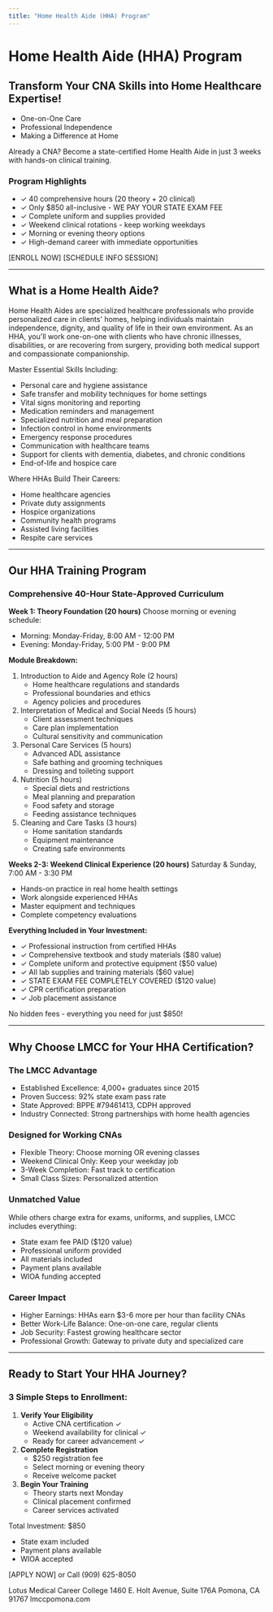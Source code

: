 ```yaml
---
title: "Home Health Aide (HHA) Program"
---
```


# Home Health Aide (HHA) Program

## Transform Your CNA Skills into Home Healthcare Expertise!

- One-on-One Care
- Professional Independence
- Making a Difference at Home

Already a CNA? Become a state-certified Home Health Aide in just 3 weeks with hands-on clinical training.

### Program Highlights

- ✓ 40 comprehensive hours (20 theory + 20 clinical)
- ✓ Only $850 all-inclusive - WE PAY YOUR STATE EXAM FEE
- ✓ Complete uniform and supplies provided
- ✓ Weekend clinical rotations - keep working weekdays
- ✓ Morning or evening theory options
- ✓ High-demand career with immediate opportunities

[ENROLL NOW] [SCHEDULE INFO SESSION]

---

## What is a Home Health Aide?

Home Health Aides are specialized healthcare professionals who provide personalized care in clients' homes, helping individuals maintain independence, dignity, and quality of life in their own environment. As an HHA, you'll work one-on-one with clients who have chronic illnesses, disabilities, or are recovering from surgery, providing both medical support and compassionate companionship.

Master Essential Skills Including:

- Personal care and hygiene assistance
- Safe transfer and mobility techniques for home settings
- Vital signs monitoring and reporting
- Medication reminders and management
- Specialized nutrition and meal preparation
- Infection control in home environments
- Emergency response procedures
- Communication with healthcare teams
- Support for clients with dementia, diabetes, and chronic conditions
- End-of-life and hospice care

Where HHAs Build Their Careers:

- Home healthcare agencies
- Private duty assignments
- Hospice organizations
- Community health programs
- Assisted living facilities
- Respite care services

---

## Our HHA Training Program

### Comprehensive 40-Hour State-Approved Curriculum

**Week 1: Theory Foundation (20 hours)**
Choose morning or evening schedule:

- Morning: Monday-Friday, 8:00 AM - 12:00 PM
- Evening: Monday-Friday, 5:00 PM - 9:00 PM

**Module Breakdown:**

1. Introduction to Aide and Agency Role (2 hours)
   - Home healthcare regulations and standards
   - Professional boundaries and ethics
   - Agency policies and procedures
2. Interpretation of Medical and Social Needs (5 hours)
   - Client assessment techniques
   - Care plan implementation
   - Cultural sensitivity and communication
3. Personal Care Services (5 hours)
   - Advanced ADL assistance
   - Safe bathing and grooming techniques
   - Dressing and toileting support
4. Nutrition (5 hours)
   - Special diets and restrictions
   - Meal planning and preparation
   - Food safety and storage
   - Feeding assistance techniques
5. Cleaning and Care Tasks (3 hours)
   - Home sanitation standards
   - Equipment maintenance
   - Creating safe environments

**Weeks 2-3: Weekend Clinical Experience (20 hours)**
Saturday & Sunday, 7:00 AM - 3:30 PM

- Hands-on practice in real home health settings
- Work alongside experienced HHAs
- Master equipment and techniques
- Complete competency evaluations

**Everything Included in Your Investment:**

- ✓ Professional instruction from certified HHAs
- ✓ Comprehensive textbook and study materials ($80 value)
- ✓ Complete uniform and protective equipment ($50 value)
- ✓ All lab supplies and training materials ($60 value)
- ✓ STATE EXAM FEE COMPLETELY COVERED ($120 value)
- ✓ CPR certification preparation
- ✓ Job placement assistance

No hidden fees - everything you need for just $850!

---

## Why Choose LMCC for Your HHA Certification?

### The LMCC Advantage

- Established Excellence: 4,000+ graduates since 2015
- Proven Success: 92% state exam pass rate
- State Approved: BPPE #79461413, CDPH approved
- Industry Connected: Strong partnerships with home health agencies

### Designed for Working CNAs

- Flexible Theory: Choose morning OR evening classes
- Weekend Clinical Only: Keep your weekday job
- 3-Week Completion: Fast track to certification
- Small Class Sizes: Personalized attention

### Unmatched Value

While others charge extra for exams, uniforms, and supplies, LMCC includes everything:

- State exam fee PAID ($120 value)
- Professional uniform provided
- All materials included
- Payment plans available
- WIOA funding accepted

### Career Impact

- Higher Earnings: HHAs earn $3-6 more per hour than facility CNAs
- Better Work-Life Balance: One-on-one care, regular clients
- Job Security: Fastest growing healthcare sector
- Professional Growth: Gateway to private duty and specialized care

---

## Ready to Start Your HHA Journey?

### 3 Simple Steps to Enrollment:

1. **Verify Your Eligibility**
   - Active CNA certification ✓
   - Weekend availability for clinical ✓
   - Ready for career advancement ✓
2. **Complete Registration**
   - $250 registration fee
   - Select morning or evening theory
   - Receive welcome packet
3. **Begin Your Training**
   - Theory starts next Monday
   - Clinical placement confirmed
   - Career services activated

Total Investment: $850

- State exam included
- Payment plans available
- WIOA accepted

[APPLY NOW] or Call (909) 625-8050

Lotus Medical Career College 1460 E. Holt Avenue, Suite 176A Pomona, CA 91767 lmccpomona.com
